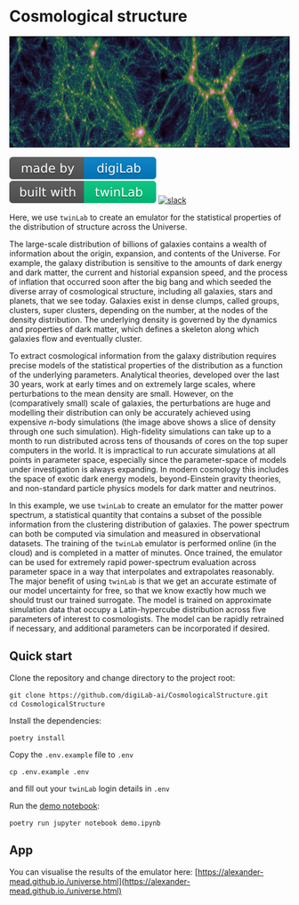 # Cosmological structure

<p align="center">
    <img src="./resources/images/density.png" width="800" height="200" />
</p>

![digiLab](./resources/images/digiLab_badge.svg)
![twinLab](./resources/images/twinLab_badge.svg)
[![slack](https://img.shields.io/badge/slack-@digilabglobal-purple.svg?logo=slack)](https://digilabglobal.slack.com)

Here, we use `twinLab` to create an emulator for the statistical properties of the distribution of structure across the Universe.

The large-scale distribution of billions of galaxies contains a wealth of information about the origin, expansion, and contents of the Universe. For example, the galaxy distribution is sensitive to the amounts of dark energy and dark matter, the current and historial expansion speed, and the process of inflation that occurred soon after the big bang and which seeded the diverse array of cosmological structure, including all galaxies, stars and planets, that we see today. Galaxies exist in dense clumps, called groups, clusters, super clusters, depending on the number, at the nodes of the density distribution. The underlying density is governed by the dynamics and properties of dark matter, which defines a skeleton along which galaxies flow and eventually cluster.

To extract cosmological information from the galaxy distribution requires precise models of the statistical properties of the distribution as a function of the underlying parameters. Analytical theories, developed over the last 30 years, work at early times and on extremely large scales, where perturbations to the mean density are small. However, on the (comparatively small) scale of galaxies, the perturbations are huge and modelling their distribution can only be accurately achieved using expensive $n$-body simulations (the image above shows a slice of density through one such simulation). High-fidelity simulations can take up to a month to run distributed across tens of thousands of cores on the top super computers in the world. It is impractical to run accurate simulations at all points in parameter space, especially since the parameter-space of models under investigation is always expanding. In modern cosmology this includes the space of exotic dark energy models, beyond-Einstein gravity theories, and non-standard particle physics models for dark matter and neutrinos.

In this example, we use `twinLab` to create an emulator for the matter power spectrum, a statistical quantity that contains a subset of the possible information from the clustering distribution of galaxies. The power spectrum can both be computed via simulation and measured in observational datasets. The training of the `twinLab` emulator is performed online (in the cloud) and is completed in a matter of minutes. Once trained, the emulator can be used for extremely rapid power-spectrum evaluation across parameter space in a way that interpolates and extrapolates reasonably. The major benefit of using `twinLab` is that we get an accurate estimate of our model uncertainty for free, so that we know exactly how much we should trust our trained surrogate. The model is trained on approximate simulation data that occupy a Latin-hypercube distribution across five parameters of interest to cosmologists. The model can be rapidly retrained if necessary, and additional parameters can be incorporated if desired.

## Quick start

Clone the repository and change directory to the project root:
```shell
git clone https://github.com/digiLab-ai/CosmologicalStructure.git
cd CosmologicalStructure
```

Install the dependencies:
```shell
poetry install
```

Copy the `.env.example` file to `.env` 
```shell
cp .env.example .env
```
and fill out your `twinLab` login details in `.env`

Run the [demo notebook](./demo.ipynb):
```shell
poetry run jupyter notebook demo.ipynb
```
## App

You can visualise the results of the emulator here: [https://alexander-mead.github.io./universe.html](https://alexander-mead.github.io./universe.html)
